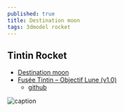 ```yaml
---
published: true
title: Destination moon
tags: 3dmodel rocket
---
```


## Tintin Rocket
- [Destination moon](https://pierremuth.wordpress.com/2018/09/08/destination-moon/)
- [Fusée Tintin – Objectif Lune (v1.0)](http://blog.gregory-vienot.fr/fusee-tintin-objectif-lune/)
	- [github](https://github.com/pierre-muth/MoonRocket3D)
    
 ![caption](https://raw.githubusercontent.com/pierre-muth/MoonRocket3D/master/IMG_6053.jpg)

